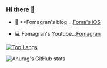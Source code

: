 ### Hi there 👋


- 📒  **Fomagran's blog ...[Foma's iOS](https://fomaios.tistory.com/) 

- 💻  Fomagran's Youtube...[Fomagran](https://www.youtube.com/channel/UC59AeIeNUcJDoCga8cO5ENw)


[![Top Langs](https://github-readme-stats.vercel.app/api/top-langs/?username=fomagran&langs_count=8)](https://github.com/anuraghazra/github-readme-stats)

![Anurag's GitHub stats](https://github-readme-stats.vercel.app/api?username=fomagran&show_icons=true&theme=cobalt)
